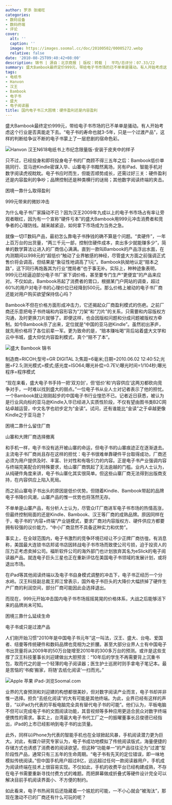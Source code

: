 ```yaml
---
author: 罗添 张绪旺
categories:
- 数码设备
- 数码终端
- 评论
cover:
  alt: ''
  caption: ''
  image: https://images.soomal.cc/doc/20100502/00005272.webp
  relative: false
date: '2010-08-25T09:40:42+08:00'
description: 锦书 | 源自：北京商报 | 版权：转载 |  平均/总评分：07.33/22
summary: 盛大Bambook最终定价999元，带给电子书市场的已不单单是骚动。有人开始考虑这个行业是否真能走下去。“电子书的寿命也就3-5年，只是一个过渡产品”，这样的判断给争议不断的电子书蒙上了一层悲剧的宿命色彩。只不过，已经投身和即将投身电子书的厂商顾不得三五年之后：Bambook低价单挑同行、亚马逊Kindle密谋入华、山寨电子书黯然离场，另有iPad、智能手机对数字阅读虎视眈眈。
tags:
- 电纸书
- Hanvon
- 汉王
- Bambook
- 电子书
- 盛大
- 电子阅读器
title: 国内电子书三大困境：硬件盈利还是内容盈利
---
```


盛大Bambook最终定价999元，带给电子书市场的已不单单是骚动。有人开始考虑这个行业是否真能走下去。“电子书的寿命也就3-5年，只是一个过渡产品”，这样的判断给争议不断的电子书蒙上了一层悲剧的宿命色彩。



![Hanvon 汉王N618电纸书上市纪念限量版-安装于皮夹中的样子](https://images.soomal.cc/doc/20100502/00005272.webp)



只不过，已经投身和即将投身电子书的厂商顾不得三五年之后：Bambook低价单挑同行、亚马逊Kindle密谋入华、山寨电子书黯然离场，另有iPad、智能手机对数字阅读虎视眈眈。电子书应时而生，但能否顺势成长，还需过好三关：硬件盈利还是内容盈利的争吵；品牌控制还是种类横行的谜局；其他数字阅读终端的夹击。



困境一靠什么取得盈利



999元带来的微妙冲击



为什么电子书厂家躁动不已？因为汉王2009年九成以上的电子书市场占有率让旁观者眼红，因为有一个宣称“硬件亏本”的盛大Bambook用999元冲击消费者和竞争者的心理防线。越来越紧迫，如何拿下市场成为当务之急。



就像一切IT数码产品，最初怎么靠电子书挣钱的确不算是个问题。“卖硬件”，一年上百万台的出货量，“两三千元一部，控制住硬件成本，卖出多少就能赚多少”，简单的数学算法让进入的厂商信心满满。直到一款叫Bambook的产品浮出水面，在内测期间以998元的“超低价”触动了业界敏感的神经，尽管盛大方面之前强调正式售价将会调高，但结果是“象征性地调高了1元”。Bambook执拗地认定“赔本之路”，这下同行再炮轰其为行业“搅局者”也于事无补。实际上，种种迹象表明，999元已经逼迫部分电子书厂家下调价格，甚至要专门生产“更便宜”的产品来应对。不仅如此，Bambook吊起了消费者的胃口，根据某门户网站的调查，超过60%的用户对电子书的心理价位已经降到500元。那么价格上被动的电子书厂商还能对用户购买欲望保持信心吗？



Bambook不但在价格方面形成冲击力，它还揭起众厂商盈利模式的伤疤。之前厂商还乐意把电子书终端和内容形容为“刀架”和“刀片”的关系，只需要和内容版权方沟通，及时更换刀片就够了。即便这样，也会因版权问题和分成问题被版权方牵制。如今Bambook杀了出来，定位就是“中国的亚马逊Kindle”。虽然初出茅庐，就先用价格将了各位前辈一军。更为致命的是，“赔本赚吆喝”背后站着盛大文学和云中书城，盛大仰仗内容盈利模式，真个“赔不了本”。



![盛大 Bambook 锦书](https://images.soomal.cc/doc/20100818/00006793.webp)

制造商=RICOH;型号=GR DIGITAL 3;焦距=6毫米;日期=2010.06.02 12:40:52;光圈=F2.5;测光模式=模式;感光度=ISO64;曝光补偿=0.7EV;曝光时间=1/104秒;曝光程序=程序模式



“现在来看，盛大电子书手持一把‘双刃剑’，但‘低价’和‘内容供应’这两刃都砍向竞争对手，一时难以找到盛大的弱点。”一位电子书从业人士对记者表示了他的担忧。一个Bambook就让刚刚起步的中国电子书行业惶恐不已。记者近日获悉，被认为是行业风向标的亚马逊Kindle入华已经进入实质性阶段，不仅有望由图书类B2C网站卓越运营，中文名字也初步定为“金读”。试问，还有谁能比“金读”之于卓越更像Kindle之于亚马逊？



困境二靠什么留住厂商



山寨和大牌厂商选择撤离



和手机一样，电子书没有逃开被山寨的命运，但电子书的山寨痕迹正在逐渐退去。主流电子书厂商尚且存在这样的担忧：电子书很难单靠硬件平台取得成功，厂商还必须为用户提供及时、丰富、针对性和有吸引力的内容。正是电子书产业强调内容与终端完美配合的特殊要求，给山寨厂商筑起了无法逾越的门槛。业内人士认为，从纯硬件角度来讲，电子书山寨化其实很简单。但这些山寨厂商无法得到出版商支持，在内容供应上陷入死局。



而之前山寨电子书出头的原因是低价优势。但随着Kindle、Bambook带起的品牌电子书降价风潮，山寨产品的惟一优势也将荡然无存。



不单单是山寨产品，有分析人士认为，尽管众IT厂商进军电子书市场的热情高涨，但最终控制局面的还是Kindle、Bambook、汉王等厂商的成熟品牌。原因同样在于，电子书的“内容+终端”产业链模式，要求厂商对内容版权方、硬件供应方都要拥有较强的议价能力，“中小厂商显然不具备这种实力和优势”。



事实上，在全球范围内，电子书激烈的竞争环境已经让不少正牌厂商彷徨。有消息称，美国最大连锁书店邦诺书店因转战电子书市场而致使公司亏损，迫于投资人的压力正考虑卖掉公司。福昕软件公司的海外部门也计划放弃其名为eSlick的电子阅读器产品。就连电子巨头三星也正在重新评估在美国电子书领域的发展计划，或将退出市场。



在iPad等其他阅读终端以及电子书自身模式调整的冲击下，电子书正经历一个分水岭。汉王科技副总裁王邦江曾表示，国外电子书巨头的大降价大幅挤掉了硬件生产厂商的利润空间，部分厂商可能因此会选择退出。



而现在，999元开始冲击国内电子书市场摇摇晃晃的价格体系，大战之后能够活下来的品牌尚未可知。



困境三靠什么延续生命



电子书或只是过渡产品



人们刚开始习惯“2010年是中国电子书元年”这一叫法，汉王、盛大、台电、爱国者、纽曼等传统硬件和数码品牌也竞相为之折腰。甚至大部分业界人士有中国电子书出货量将从2009年的50万台陡增至2010年的300多万台的预测。或许是这些支撑了汉王科技董事长刘迎建做出大胆预言：“10年后的学生不再需要背上沉重书包，取而代之的是一个轻薄的电子阅读器；医生护士巡房时则手拿电子笔记本。最是苦恼的‘书痴’搬家，将随‘去纸化阅读’一扫而光。”



![Apple 苹果 iPad-浏览Soomal.com](https://images.soomal.cc/doc/20100416/00005048.webp)



业界的亢奋预测和刘迎建的构想都很美妙，但对数字阅读产业而言，电子书却并非惟一选择。担负“去纸化阅读”的大有可能是其他终端。为此，业界已经有这样的声音，“以iPad为代表的平板电脑完全具有替代电子书的可能”。他们认为，平板电脑不但可以完成电子书的文图阅读功能，其音视频等多种应用更适合民众对数字终端便携性的需求。事实上，台湾最大电子书代工厂之一的振曜董事长吕俊德已经指出，iPad的上市已经影响到电子书的出货量。



此外，同样以iPhone为代表的智能手机也在全球掀起风暴，手机阅读潜力更为巨大。对此，有媒介研究专家认为，电子书成功地模拟了传统阅读版式，海量便捷的存储方式也诱惑了消费者的阅读欲望。但这种“功能单一”的产品往往沦为“过渡”型阶段性产品，通常只有三五年的生命周期。“电子书有先天的定位错误，即一味地模拟传统阅读。”但中国手机用户超过8亿，远远超过任何一款阅读器用户，手机成为阅读终端在技术上很容易实现。不仅如此，手机的收费平台已经构建成熟，不存在电子书需要重新寻找付费方式的难题。而把屏幕做成折叠式等硬件设计完全可以解决目前手机阅读界面小、不方便的制约。



如此看来，电子书热闹背后还隐藏着一个尴尬的可能，一不小心就会“被淘汰”，那现在激动不已的厂商还有什么可玩的呢？